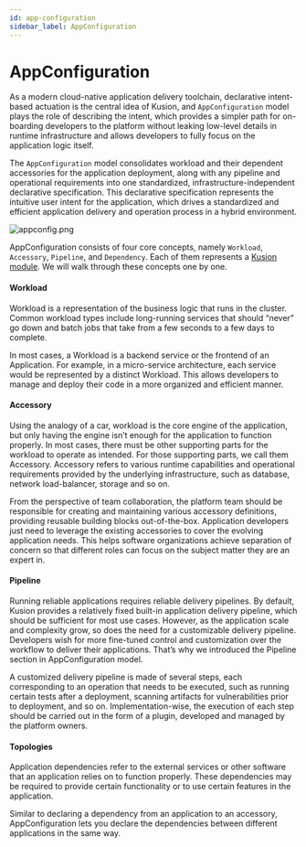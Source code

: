```yaml
---
id: app-configuration
sidebar_label: AppConfiguration
---
```


# AppConfiguration

As a modern cloud-native application delivery toolchain, declarative intent-based actuation is the central idea of Kusion, and `AppConfiguration` model plays the role of describing the intent, which provides a simpler path for on-boarding developers to the platform without leaking low-level details in runtime infrastructure and allows developers to fully focus on the application logic itself.

The `AppConfiguration` model consolidates workload and their dependent accessories for the application deployment, along with any pipeline and operational requirements into one standardized, infrastructure-independent declarative specification. This declarative specification represents the intuitive user intent for the application, which drives a standardized and efficient application delivery and operation process in a hybrid environment.

![appconfig.png](/img/docs/concept/appconfig.png)

AppConfiguration consists of four core concepts, namely `Workload`, `Accessory`, `Pipeline`, and `Dependency`. Each of them represents a [Kusion module](./3-module/1-overview.md). We will walk through these concepts one by one.

#### Workload

Workload is a representation of the business logic that runs in the cluster. Common workload types include long-running services that should “never” go down and batch jobs that take from a few seconds to a few days to complete. 

In most cases, a Workload is a backend service or the frontend of an Application. For example, in a micro-service architecture, each service would be represented by a distinct Workload. This allows developers to manage and deploy their code in a more organized and efficient manner.

#### Accessory

Using the analogy of a car, workload is the core engine of the application, but only having the engine isn’t enough for the application to function properly. In most cases, there must be other supporting parts for the workload to operate as intended. For those supporting parts, we call them Accessory. Accessory refers to various runtime capabilities and operational requirements provided by the underlying infrastructure, such as database, network load-balancer, storage and so on.

From the perspective of team collaboration, the platform team should be responsible for creating and maintaining various accessory definitions, providing reusable building blocks out-of-the-box. Application developers just need to leverage the existing accessories to cover the evolving application needs. This helps software organizations achieve separation of concern so that different roles can focus on the subject matter they are an expert in.

#### Pipeline

Running reliable applications requires reliable delivery pipelines. By default, Kusion provides a relatively fixed built-in application delivery pipeline, which should be sufficient for most use cases. However, as the application scale and complexity grow, so does the need for a customizable delivery pipeline. Developers wish for more fine-tuned control and customization over the workflow to deliver their applications. That’s why we introduced the Pipeline section in AppConfiguration model.

A customized delivery pipeline is made of several steps, each corresponding to an operation that needs to be executed, such as running certain tests after a deployment, scanning artifacts for vulnerabilities prior to deployment, and so on. Implementation-wise, the execution of each step should be carried out in the form of a plugin, developed and managed by the platform owners.

#### Topologies

Application dependencies refer to the external services or other software that an application relies on to function properly. These dependencies may be required to provide certain functionality or to use certain features in the application.

Similar to declaring a dependency from an application to an accessory, AppConfiguration lets you declare the dependencies between different applications in the same way.
